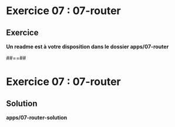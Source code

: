 <!-- .slide: class="exercice" -->
# Exercice 07 : 07-router
## Exercice

<b>Un readme est à votre disposition dans le dossier apps/07-router</b>
<!-- .element: class="full-center" -->

##==##

<!-- .slide: class="exercice full-center" -->
# Exercice 07 : 07-router
## Solution
<b>apps/07-router-solution</b>
